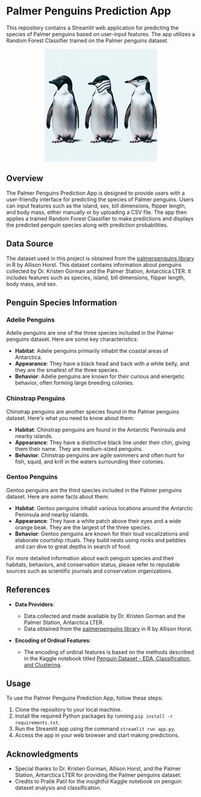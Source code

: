 # Palmer Penguins Prediction App

This repository contains a Streamlit web application for predicting the species of Palmer penguins based on user-input features. The app utilizes a Random Forest Classifier trained on the Palmer penguins dataset.

<p align="center">
  <img src="./assets/penguins-logo.png" alt="Logo" width="300px">
</p>

## Overview

The Palmer Penguins Prediction App is designed to provide users with a user-friendly interface for predicting the species of Palmer penguins. Users can input features such as the island, sex, bill dimensions, flipper length, and body mass, either manually or by uploading a CSV file. The app then applies a trained Random Forest Classifier to make predictions and displays the predicted penguin species along with prediction probabilities.

## Data Source

The dataset used in this project is obtained from the [palmerpenguins library](https://github.com/allisonhorst/palmerpenguins) in R by Allison Horst. This dataset contains information about penguins collected by Dr. Kristen Gorman and the Palmer Station, Antarctica LTER. It includes features such as species, island, bill dimensions, flipper length, body mass, and sex.

## Penguin Species Information

### Adelie Penguins
Adelie penguins are one of the three species included in the Palmer penguins dataset. Here are some key characteristics:
- **Habitat**: Adelie penguins primarily inhabit the coastal areas of Antarctica.
- **Appearance**: They have a black head and back with a white belly, and they are the smallest of the three species.
- **Behavior**: Adelie penguins are known for their curious and energetic behavior, often forming large breeding colonies.

### Chinstrap Penguins
Chinstrap penguins are another species found in the Palmer penguins dataset. Here's what you need to know about them:
- **Habitat**: Chinstrap penguins are found in the Antarctic Peninsula and nearby islands.
- **Appearance**: They have a distinctive black line under their chin, giving them their name. They are medium-sized penguins.
- **Behavior**: Chinstrap penguins are agile swimmers and often hunt for fish, squid, and krill in the waters surrounding their colonies.

### Gentoo Penguins
Gentoo penguins are the third species included in the Palmer penguins dataset. Here are some facts about them:
- **Habitat**: Gentoo penguins inhabit various locations around the Antarctic Peninsula and nearby islands.
- **Appearance**: They have a white patch above their eyes and a wide orange beak. They are the largest of the three species.
- **Behavior**: Gentoo penguins are known for their loud vocalizations and elaborate courtship rituals. They build nests using rocks and pebbles and can dive to great depths in search of food.

For more detailed information about each penguin species and their habitats, behaviors, and conservation status, please refer to reputable sources such as scientific journals and conservation organizations.

## References

- **Data Providers**:
  - Data collected and made available by Dr. Kristen Gorman and the Palmer Station, Antarctica LTER.
  - Data obtained from the [palmerpenguins library](https://github.com/allisonhorst/palmerpenguins) in R by Allison Horst.

- **Encoding of Ordinal Features**:
  - The encoding of ordinal features is based on the methods described in the Kaggle notebook titled [Penguin Dataset - EDA, Classification, and Clustering](https://www.kaggle.com/pratik1120/penguin-dataset-eda-classification-and-clustering).

## Usage

To use the Palmer Penguins Prediction App, follow these steps:

1. Clone the repository to your local machine.
2. Install the required Python packages by running `pip install -r requirements.txt`.
3. Run the Streamlit app using the command `streamlit run app.py`.
4. Access the app in your web browser and start making predictions.

## Acknowledgments

- Special thanks to Dr. Kristen Gorman, Allison Horst, and the Palmer Station, Antarctica LTER for providing the Palmer penguins dataset.
- Credits to Pratik Patil for the insightful Kaggle notebook on penguin dataset analysis and classification.

